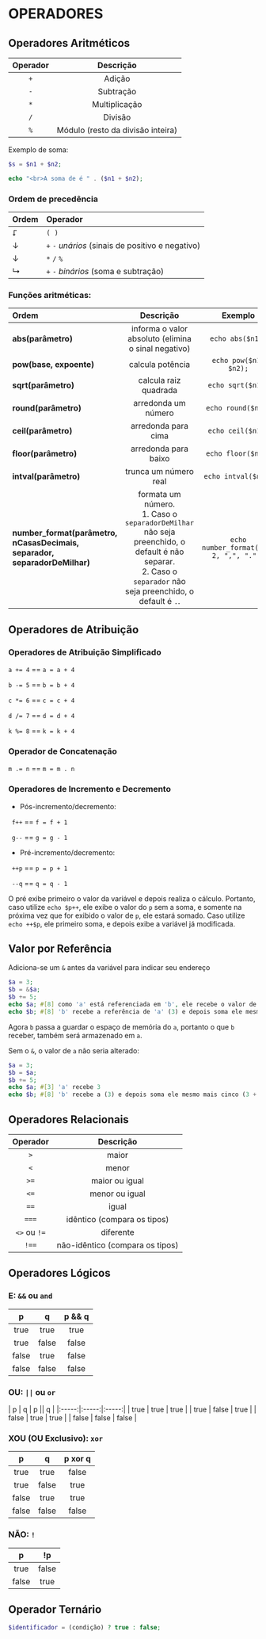 # OPERADORES

## Operadores Aritméticos

| Operador | Descrição |
|:-----:|:-----:|
| `+` | Adição |
| `-` | Subtração |
| `*` | Multiplicação |
| `/` | Divisão |
| `%` | Módulo (resto da divisão inteira) |

Exemplo de soma:

```php
$s = $n1 + $n2;

echo "<br>A soma de é " . ($n1 + $n2);
```

### Ordem de precedência

| Ordem | Operador |
|:-----|:-----|
| ⮦ | `( )` |
| ↓ | `+` `-` *unários* (sinais de positivo e negativo) |
| ↓ | `*` `/` `%` |
| ↳ | `+` `-` *binários* (soma e subtração) |

### Funções aritméticas:

| Ordem | Descrição | Exemplo |
|:-----|:-----:|:-----:|
| **abs(parâmetro)** | informa o valor absoluto (elimina o sinal negativo) | `echo abs($n1);` |
| **pow(base, expoente)** | calcula potência | `echo pow($n1, $n2);` |
| **sqrt(parâmetro)** | calcula raiz quadrada | `echo sqrt($n1);` |
| **round(parâmetro)** | arredonda um número | `echo round($n1);` |
| **ceil(parâmetro)** | arredonda para cima | `echo ceil($n1);` |
| **floor(parâmetro)** | arredonda para baixo | `echo floor($n1);` |
| **intval(parâmetro)** | trunca um número real | `echo intval($n1);` |
| **number_format(parâmetro, nCasasDecimais, separador, separadorDeMilhar)** | formata um número. <br>1. Caso o `separadorDeMilhar` não seja preenchido, o default é não separar. <br>2. Caso o `separador` não seja preenchido, o default é `.`. | `echo number_format($n1, 2, ",", ".");` |

## Operadores de Atribuição

### Operadores de Atribuição Simplificado

`a += 4` == `a = a + 4`

`b -= 5` == `b = b + 4`

`c *= 6` == `c = c + 4`

`d /= 7` == `d = d + 4`

`k %= 8` == `k = k + 4`

### Operador de Concatenação

`m .= n` == `m = m . n`

### Operadores de Incremento e Decremento

* Pós-incremento/decremento:

`  f++ ` == `f = f + 1`

`  g-- ` == `g = g - 1`

* Pré-incremento/decremento:

`  ++p ` == `p = p + 1`

`  --q ` == `q = q - 1`

O pré exibe primeiro o valor da variável e depois realiza o cálculo. Portanto, caso utilize `echo $p++`, ele exibe o valor do `p` sem a soma, e somente na próxima vez que for exibido o valor de `p`, ele estará somado. Caso utilize `echo ++$p`, ele primeiro soma, e depois exibe a variável já modificada.

## Valor por Referência

Adiciona-se um `&` antes da variável para indicar seu endereço

```php
$a = 3;
$b = &$a;
$b += 5;
echo $a; #[8] como 'a' está referenciada em 'b', ele recebe o valor de b
echo $b; #[8] 'b' recebe a referência de 'a' (3) e depois soma ele mesmo mais cinco (3 + 5)
```

Agora `b` passa a guardar o espaço de memória do `a`, portanto o que `b` receber, também será armazenado em `a`.

Sem o `&`, o valor de `a` não seria alterado:

```php
$a = 3;
$b = $a;
$b += 5;
echo $a; #[3] 'a' recebe 3
echo $b; #[8] 'b' recebe a (3) e depois soma ele mesmo mais cinco (3 + 5)
```

## Operadores Relacionais

| Operador | Descrição |
|:-----:|:-----:|
| `>` | maior |
| `<` | menor |
| `>=` | maior ou igual |
| `<=` | menor ou igual |
| `==` | igual |
| `===` | idêntico (compara os tipos) |
| `<>` ou `!=` | diferente |
| `!==` | não-idêntico (compara os tipos) |

## Operadores Lógicos

### E: `&&` ou `and`

| p | q | p && q |
|:-----:|:-----:|:-----:|
| true | true | true |
| true | false | false |
| false | true | false |
| false | false | false |

### OU: `||` ou `or`

| p | q | p \|| q |
|:-----:|:-----:|:-----:|
| true | true | true |
| true | false | true |
| false | true | true |
| false | false | false |

### XOU (OU Exclusivo): `xor`

| p | q | p xor q |
|:-----:|:-----:|:-----:|
| true | true | false |
| true | false | true |
| false | true | true |
| false | false | false |

### NÃO: `!`

| p | !p |
|:-----:|:-----:|
| true | false |
| false | true |

## Operador Ternário

```php
$identificador = (condição) ? true : false;
```